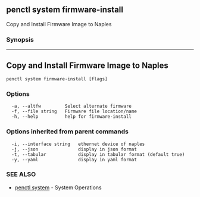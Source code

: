## penctl system firmware-install

Copy and Install Firmware Image to Naples

### Synopsis



-------------------------------------------
 Copy and Install Firmware Image to Naples 
-------------------------------------------


```
penctl system firmware-install [flags]
```

### Options

```
  -a, --altfw         Select alternate firmware
  -f, --file string   Firmware file location/name
  -h, --help          help for firmware-install
```

### Options inherited from parent commands

```
  -i, --interface string   ethernet device of naples
  -j, --json               display in json format
  -t, --tabular            display in tabular format (default true)
  -y, --yaml               display in yaml format
```

### SEE ALSO
* [penctl system](penctl_system.md)	 - System Operations

